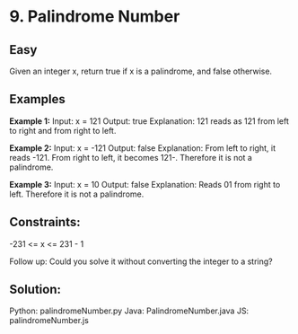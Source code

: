 # 9. Palindrome Number

## Easy

Given an integer x, return true if x is a palindrome, and false otherwise.

## Examples
**Example 1:**
Input: x = 121
Output: true
Explanation: 121 reads as 121 from left to right and from right to left.

**Example 2:**
Input: x = -121
Output: false
Explanation: From left to right, it reads -121. From right to left, it becomes 121-. Therefore it is not a palindrome.

**Example 3:**
Input: x = 10
Output: false
Explanation: Reads 01 from right to left. Therefore it is not a palindrome.
 

## Constraints:
-231 <= x <= 231 - 1
 

Follow up: Could you solve it without converting the integer to a string?

## Solution:
Python: palindromeNumber.py
Java: PalindromeNumber.java
JS: palindromeNumber.js
